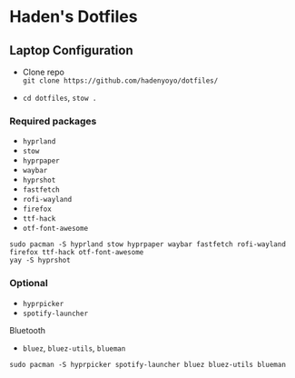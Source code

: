 # Haden's Dotfiles

## Laptop Configuration

- Clone repo  
`git clone https://github.com/hadenyoyo/dotfiles/`

- `cd dotfiles`, `stow .`

### Required packages
- `hyprland`
- `stow`
- `hyprpaper`
- `waybar`
- `hyprshot`
- `fastfetch`
- `rofi-wayland`
- `firefox`
- `ttf-hack`
- `otf-font-awesome`

```
sudo pacman -S hyprland stow hyprpaper waybar fastfetch rofi-wayland firefox ttf-hack otf-font-awesome
yay -S hyprshot
```

### Optional
- `hyprpicker`
- `spotify-launcher`

Bluetooth
- `bluez`, `bluez-utils`, `blueman`

```
sudo pacman -S hyprpicker spotify-launcher bluez bluez-utils blueman
```
